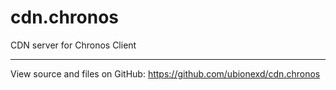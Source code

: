 # cdn.chronos
CDN server for Chronos Client
___
View source and files on GitHub: https://github.com/ubionexd/cdn.chronos
